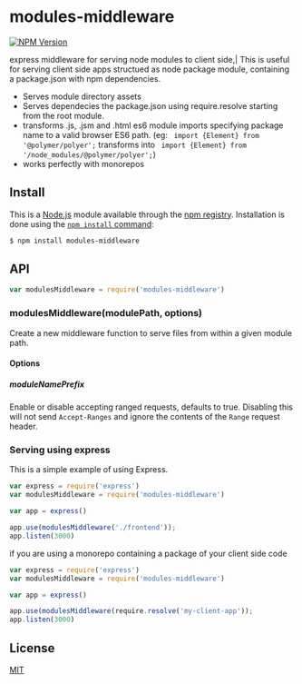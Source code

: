 # modules-middleware
[![NPM Version][npm-image]][npm-url]

express middleware for serving node modules to client side,|
This is useful for serving client side apps structued as node package module, containing a package.json with npm dependencies.

* Serves module directory assets 
* Serves dependecies the package.json using require.resolve starting from the root module.
* transforms .js, .jsm and .html es6 module imports specifying package name to a valid browser ES6 path.
(eg: ``` import {Element} from '@polymer/polyer';``` transforms into ``` import {Element} from '/node_modules/@polymer/polyer';```)
* works perfectly with monorepos


## Install

This is a [Node.js](https://nodejs.org/en/) module available through the
[npm registry](https://www.npmjs.com/). Installation is done using the
[`npm install` command](https://docs.npmjs.com/getting-started/installing-npm-packages-locally):

```sh
$ npm install modules-middleware
```

## API

<!-- eslint-disable no-unused-vars -->

```js
var modulesMiddleware = require('modules-middleware')
```

### modulesMiddleware(modulePath, options)

Create a new middleware function to serve files from within a given module path. 

#### Options
##### moduleNamePrefix

Enable or disable accepting ranged requests, defaults to true.
Disabling this will not send `Accept-Ranges` and ignore the contents
of the `Range` request header.

### Serving using express

This is a simple example of using Express.

```js
var express = require('express')
var modulesMiddleware = require('modules-middleware')

var app = express()

app.use(modulesMiddleware('./frontend'));
app.listen(3000)
```

if you are using a monorepo containing a package of your client side code

```js
var express = require('express')
var modulesMiddleware = require('modules-middleware')

var app = express()

app.use(modulesMiddleware(require.resolve('my-client-app'));
app.listen(3000)
```

## License

[MIT](LICENSE)

[npm-image]: https://img.shields.io/npm/v/modules-middleware.svg
[npm-url]: https://npmjs.org/package/modules-middleware
